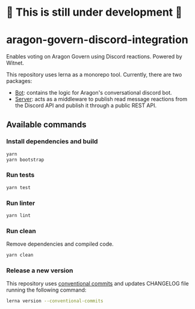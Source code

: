 # :wrench: This is still under development :wrench:

# aragon-govern-discord-integration

Enables voting on Aragon Govern using Discord reactions. Powered by Witnet.

This repository uses lerna as a monorepo tool. Currently, there are two packages:

- [Bot]: contains the logic for Aragon's conversational discord bot.
- [Server]: acts as a middleware to publish read message reactions from the Discord API and publish it through a public REST API.

## Available commands

### Install dependencies and build

```sh
yarn
yarn bootstrap
```

### Run tests

```sh
yarn test
```

### Run linter

```sh
yarn lint
```

### Run clean

Remove dependencies and compiled code.

```sh
yarn clean 
```

### Release a new version

This repository uses [conventional commits](https://www.conventionalcommits.org/en/v1.0.0/) and updates CHANGELOG file running the following command:

```sh
lerna version --conventional-commits
```

[Bot]: packages/bot
[Server]: packages/server

